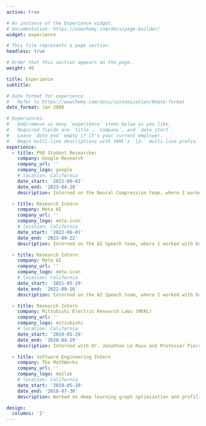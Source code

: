 ```yaml
---
active: true

# An instance of the Experience widget.
# Documentation: https://wowchemy.com/docs/page-builder/
widget: experience

# This file represents a page section.
headless: true

# Order that this section appears on the page.
weight: 40

title: Experience
subtitle:

# Date format for experience
#   Refer to https://wowchemy.com/docs/customization/#date-format
date_format: Jan 2006

# Experiences.
#   Add/remove as many `experience` items below as you like.
#   Required fields are `title`, `company`, and `date_start`.
#   Leave `date_end` empty if it's your current employer.
#   Begin multi-line descriptions with YAML's `|2-` multi-line prefix.
experience:
  - title: PhD Student Researcher
    company: Google Research
    company_url: ''
    company_logo: google
    # location: California
    date_start: '2022-09-01'
    date_end: '2023-04-28'
    description: Interned on the Neural Compression team, where I worked with Dr. Fabian Mentzer on neural video compression using vision transformers.

  - title: Research Intern
    company: Meta AI
    company_url: ''
    company_logo: meta-icon
    # location: California
    date_start: '2022-06-01'
    date_end: '2023-09-22'
    description: Interned on the AI Speech team, where I worked with Dr. Vimal Manohar and Dr. Qing He on self-supervised representation learning for singing voice conversion.

  - title: Research Intern
    company: Meta AI
    company_url: ''
    company_logo: meta-icon
    # location: California
    date_start: '2021-05-29'
    date_end: '2022-09-16'
    description: Interned on the AI Speech team, where I worked with Dr. Qing He on variable bitrate speech coding using hierarchical VQ-VAEs and WaveRNNs with configurable computation complexity.

  - title: Research Intern
    company: Mitsubishi Electric Research Labs (MERL)
    company_url: ''
    company_logo: mitsubishi
    # location: California
    date_start: '2019-05-29'
    date_end: '2020-04-29'
    description: Interned with Dr. Jonathan Le Roux and Professor Pierre Moulin from UIUC, where I worked on developing novel algorithms for detecting adversarial attacks on speech recognition systems.

  - title: Software Engineering Intern
    company: The MathWorks
    company_url: ''
    company_logo: matlab
    # location: California
    date_start: '2018-05-20'
    date_end: '2018-07-30'
    description: Worked on deep learning graph optimization and profiling using TensorRT on edge devices.

design:
  columns: '2'
---
```

